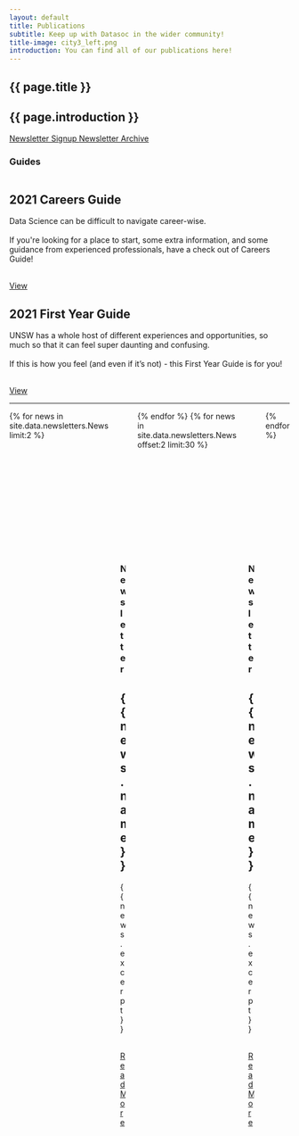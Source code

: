 ```yaml
---
layout: default
title: Publications
subtitle: Keep up with Datasoc in the wider community!
title-image: city3_left.png
introduction: You can find all of our publications here!
---
```

  <!-- Introduction -->
  <section class="hero is-light is-bold">
    <div class="hero-body">
      <div class="container">
        <h1 class="title">
          {{ page.title }}
        </h1>
        <h2 class="subtitle">
          {{ page.introduction }} 
        </h2>
      </div>
    </div>
  </section>
   <nav class="navbar is-white">
        <div class="container">
            <div id="navMenu" class="navbar-menu">
                <div class="navbar-start">
                    <a class="navbar-item" href="/contact">
                      Newsletter Signup
                    </a>
                    <a class="navbar-item" href="https://us19.campaign-archive.com/home/?u=8dc568d0db37b26ed75ba4d94&id=01f8128da2" target="_blank"> 
                      Newsletter Archive
                    </a>
                </div>
            </div>
        </div>
    </nav>
  <div class="hero-body">
    <div class="container">
        <div class="columns">
          <div class="column is-10 is-offset-1">
            <div class="columns featured-post is-multiline">
              <div class="column is-12 post">
                <article class="columns featured">
                  <h3 class="heading post-category">Guides</h3>
                  <div class="column is-6 post-img image is-128x128"> 
                    <h1 class="title post-title">2021 Careers Guide</h1>
                      <p class="post-excerpt">
                      Data Science can be difficult to navigate career-wise. 
                      <br><br>
                      If you're looking for a place to start, some extra information, and some guidance 
                      from experienced professionals, have a check out of Careers Guide!
                      </p>
                      <br>
                      <a href="careers-guide" class="button is-primary">View</a>
                      <br>
                  </div>
                  <div class="column is-6 featured-content va centered">
                    <div>
                      <h1 class="title post-title">2021 First Year Guide</h1>
                      <p class="post-excerpt">UNSW has a whole host of different experiences and opportunities, 
                        so much so that it can feel super daunting and confusing. <br><br> If this is how you feel (and even if it’s not) 
                        - this First Year Guide is for you! </p>
                      <br>
                      <a href="first-year-guide" class="button is-primary">View</a>
                      <br> 
                    </div>
                  </div>
                </article>
              </div>
            </div>
            <hr>
            <div class="columns is-multiline">
              {% for news in site.data.newsletters.News limit:2 %}
              <div class="column post is-6">
                <article class="columns is-multiline">
                  <div class="column is-12 post-img">
                    <figure class="image is-16by9">
                      <img src="{{ news.image }}" alt="Featured Image">
                    </figure>
                  </div>
                  <div class="column is-12 featured-content ">
                    <h3 class="heading post-category">Newsletter</h3>
                    <h1 class="title post-title">{{ news.name }} </h1>
                    <p class="post-excerpt"> {{ news.excerpt }} </p>
                    <br>
                    <a href="{{ news.link }}" target="_blank" class="button is-primary">Read More</a>
                  </div>
                </article>
              </div>
              {% endfor %}
              {% for news in site.data.newsletters.News offset:2 limit:30 %}
              <div class="column post is-4">
                <article class="columns is-multiline">
                  <div class="column is-12 post-img">
                    <figure class="image is-16by9">
                      <img src="{{ news.image }}" alt="Featured Image">
                    </figure>
                  </div>
                  <div class="column is-12 featured-content ">
                    <h3 class="heading post-category">Newsletter</h3>
                    <h1 class="title post-title">{{ news.name }}</h1>
                    <p class="post-excerpt">{{ news.excerpt }} <br> </p>
                    <br>
                    <a href="{{ news.link }}" target="_blank" class="button is-primary">Read More</a>
                  </div>
                </article>
              </div>
              {% endfor %}
            </div>
          </div>
        </div>
    </div>
  </div>